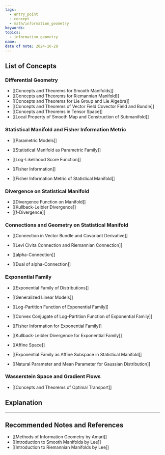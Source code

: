 ```yaml
---
tags:
  - entry_point
  - concept
  - math/information_geometry
keywords: 
topics:
  - information_geometry
name: 
date of note: 2024-10-28
---
```


## List of Concepts

### Differential Geometry

- [[Concepts and Theorems for Smooth Manifolds]]
- [[Concepts and Theorems for Riemannian Manifold]]
- [[Concepts and Theorems for Lie Group and Lie Algebra]]
- [[Concepts and Theorems of Vector Field Covector Field and Bundle]]
- [[Concepts and Theorems in Tensor Space]]
- [[Local Property of Smooth Map and Construction of Submanifold]]

### Statistical Manifold and Fisher Information Metric

- [[Parametric Models]]
- [[Statistical Manifold as Parametric Family]]
- [[Log-Likelihood Score Function]]

- [[Fisher Information]]
- [[Fisher Information Metric of Statistical Manifold]]


### Divergence on Statistical Manifold

- [[Divergence Function on Manifold]]
- [[Kullback-Leibler Divergence]]
- [[f-Divergence]]


### Connections and Geometry on Statistical Manifold

- [[Connection in Vector Bundle and Covariant Derivative]]
- [[Levi Civita Connection and Riemannian Connection]]

- [[alpha-Connection]]
- [[Dual of alpha-Connection]]


### Exponential Family

- [[Exponential Family of Distributions]]
- [[Generalized Linear Models]]
- [[Log-Partition Function of Exponential Family]]
- [[Convex Conjugate of Log-Partition Function of Exponential Family]]
- [[Fisher Information for Exponential Family]]
- [[Kullback-Leibler Divergence for Exponential Family]]


- [[Affine Space]]
- [[Exponential Family as Affine Subspace in Statistical Manifold]]

- [[Natural Parameter and Mean Parameter for Gaussian Distribution]]


### Wasserstein Space and Gradient Flows

- [[Concepts and Theorems of Optimal Transport]]



## Explanation





-----------
##  Recommended Notes and References



- [[Methods of Information Geometry by Amari]]
- [[Introduction to Smooth Manifolds by Lee]]
- [[Introduction to Riemannian Manifolds by Lee]]